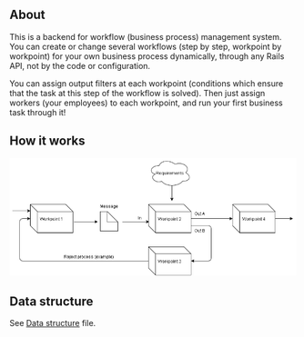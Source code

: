 About
-----

This is a backend for workflow (business process) management system. You can create or change several workflows (step by step, workpoint by workpoint) for your own business process dynamically, through any Rails API, not by the code or configuration.

You can assign output filters at each workpoint (conditions which ensure that the task at this step of the workflow is solved). Then just assign workers (your employees) to each workpoint, and run your first business task through it!

How it works
------------

![Workflow system](/workflow-system.png?raw=true "Workflow system")

Data structure
--------------

See [Data structure](/data-structure.txt) file.
